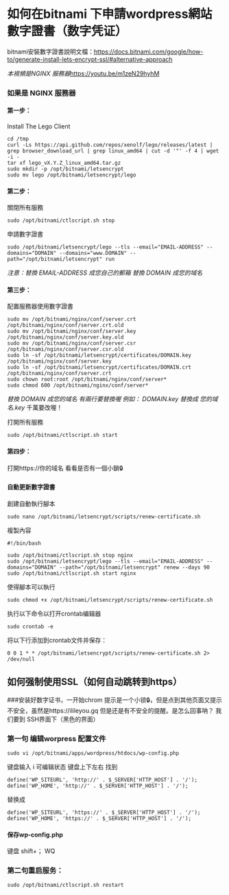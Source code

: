 # 如何在bitnami 下申請wordpress網站 數字證書（数字凭证）
    
bitnami安裝數字證書說明文檔：https://docs.bitnami.com/google/how-to/generate-install-lets-encrypt-ssl/#alternative-approach

*本視頻是NGINX 服務器*https://youtu.be/m1zeN29hyhM

### 如果是 NGINX 服務器
#### 第一步：
Install The Lego Client
```
cd /tmp
curl -Ls https://api.github.com/repos/xenolf/lego/releases/latest | grep browser_download_url | grep linux_amd64 | cut -d '"' -f 4 | wget -i -
tar xf lego_vX.Y.Z_linux_amd64.tar.gz
sudo mkdir -p /opt/bitnami/letsencrypt
sudo mv lego /opt/bitnami/letsencrypt/lego
```


#### 第二步：
關閉所有服務
```
sudo /opt/bitnami/ctlscript.sh stop
```

申請數字證書
```
sudo /opt/bitnami/letsencrypt/lego --tls --email="EMAIL-ADDRESS" --domains="DOMAIN" --domains="www.DOMAIN" --path="/opt/bitnami/letsencrypt" run
```
*注意：替換 EMAIL-ADDRESS 成您自己的郵箱  替換 DOMAIN 成您的域名*


#### 第三步：
配置服務器使用數字證書

```
sudo mv /opt/bitnami/nginx/conf/server.crt /opt/bitnami/nginx/conf/server.crt.old
sudo mv /opt/bitnami/nginx/conf/server.key /opt/bitnami/nginx/conf/server.key.old
sudo mv /opt/bitnami/nginx/conf/server.csr /opt/bitnami/nginx/conf/server.csr.old
sudo ln -sf /opt/bitnami/letsencrypt/certificates/DOMAIN.key /opt/bitnami/nginx/conf/server.key
sudo ln -sf /opt/bitnami/letsencrypt/certificates/DOMAIN.crt /opt/bitnami/nginx/conf/server.crt
sudo chown root:root /opt/bitnami/nginx/conf/server*
sudo chmod 600 /opt/bitnami/nginx/conf/server*
```
*替換 DOMAIN 成您的域名 有兩行要替換喔  例如： DOMAIN.key 替換成 您的域名.key* 千萬要改喔！



打開所有服務
```
sudo /opt/bitnami/ctlscript.sh start
```
#### 第四步：

打開https://你的域名  看看是否有一個小鎖🔒


#### 自動更新數字證書
創建自動執行腳本
```
sudo nano /opt/bitnami/letsencrypt/scripts/renew-certificate.sh
```
複製內容
```
#!/bin/bash

sudo /opt/bitnami/ctlscript.sh stop nginx
sudo /opt/bitnami/letsencrypt/lego --tls --email="EMAIL-ADDRESS" --domains="DOMAIN" --path="/opt/bitnami/letsencrypt" renew --days 90
sudo /opt/bitnami/ctlscript.sh start nginx
```


使得腳本可以執行

```
sudo chmod +x /opt/bitnami/letsencrypt/scripts/renew-certificate.sh
```

执行以下命令以打开crontab编辑器
```
sudo crontab -e
```
将以下行添加到crontab文件并保存：
```
0 0 1 * * /opt/bitnami/letsencrypt/scripts/renew-certificate.sh 2> /dev/null
```
## 如何强制使用SSL（如何自动跳转到https）
###安装好数字证书，一开始chrom 提示是一个小锁🔒，但是点到其他页面又提示不安全，虽然是https://ilileyou.gq 但是还是有不安全的提醒。是怎么回事呐？
我们要到 SSH界面下（黑色的界面）

### 第一句 编辑worpress 配置文件
```
sudo vi /opt/bitnami/apps/wordpress/htdocs/wp-config.php
```
键盘输入 i 可编辑状态
键盘上下左右 找到
```
define('WP_SITEURL', 'http://' . $_SERVER['HTTP_HOST'] . '/');
define('WP_HOME', 'http://' . $_SERVER['HTTP_HOST'] . '/');
```
替换成
```
define('WP_SITEURL', 'https://' . $_SERVER['HTTP_HOST'] . '/');
define('WP_HOME', 'https://' . $_SERVER['HTTP_HOST'] . '/');
```
#### 保存wp-config.php
 键盘
shift+； 
WQ

### 第二句重启服务：

```
sudo /opt/bitnami/ctlscript.sh restart
```
